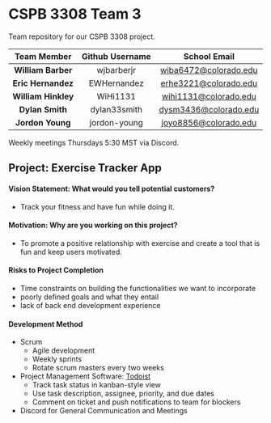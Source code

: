 # CSPB 3308 Team 3

Team repository for our CSPB 3308 project.

| Team Member | Github Username | School Email |
| :---: | :---: | :---: |
| **William Barber** | wjbarberjr | wiba6472@colorado.edu |
| **Eric Hernandez** | EWHernandez | erhe3221@colorado.edu |
| **William Hinkley** | WiHi1131 |  wihi1131@colorado.edu |
| **Dylan Smith** | dylan33smith | dysm3436@colorado.edu |
| **Jordon Young** | jordon-young | joyo8856@colorado.edu |
        
Weekly meetings Thursdays 5:30 MST via Discord.

## Project: Exercise Tracker App

#### Vision Statement: What would you tell potential customers?

- Track your fitness and have fun while doing it. 

#### Motivation: Why are you working on this project?

- To promote a positive relationship with exercise and create a tool that is fun and keep users motivated.

#### Risks to Project Completion

- Time constraints on building the functionalities we want to incorporate
- poorly defined goals and what they entail
- lack of back end development experience

#### Development Method

- Scrum
    - Agile development
    - Weekly sprints
    - Rotate scrum masters every two weeks
- Project Management Software: [Todoist](https://todoist.com/)
    - Track task status in kanban-style view
    - Use task description, assignee, priority, and due dates
    - Comment on ticket and push notifications to team for blockers
- Discord for General Communication and Meetings
